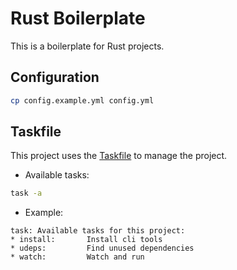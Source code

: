 # Rust Boilerplate

This is a boilerplate for Rust projects.

## Configuration

```bash
cp config.example.yml config.yml
```

## Taskfile

This project uses the [Taskfile](https://taskfile.dev) to manage the project.

- Available tasks:
```bash
task -a
```

- Example:
```
task: Available tasks for this project:
* install:       Install cli tools
* udeps:         Find unused dependencies
* watch:         Watch and run
```